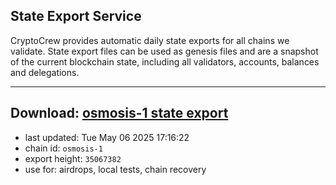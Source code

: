 ## State Export Service
CryptoCrew provides automatic daily state exports for all chains we validate. State export files can be used as genesis files and are a snapshot of the current blockchain state, including all validators, accounts, balances and delegations.

---
**Download: [osmosis-1 state export](https://dl-eu2.ccvalidators.com/SERVICE/osmosis/osmosis-1_export_35067382.json)**
---

- last updated: Tue May 06 2025 17:16:22
- chain id: `osmosis-1`
- export height: `35067382`
- use for: airdrops, local tests, chain recovery
